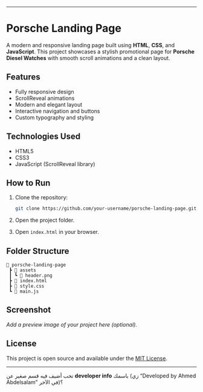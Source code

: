 

---

# Porsche Landing Page

A modern and responsive landing page built using **HTML**, **CSS**, and **JavaScript**.
This project showcases a stylish promotional page for **Porsche Diesel Watches** with smooth scroll animations and a clean layout.

## Features

* Fully responsive design
* ScrollReveal animations
* Modern and elegant layout
* Interactive navigation and buttons
* Custom typography and styling

## Technologies Used

* HTML5
* CSS3
* JavaScript (ScrollReveal library)

## How to Run

1. Clone the repository:

   ```bash
   git clone https://github.com/your-username/porsche-landing-page.git
   ```
2. Open the project folder.
3. Open `index.html` in your browser.

## Folder Structure

```
📁 porsche-landing-page
 ┣ 📁 assets
 ┃ ┗ 📜 header.png
 ┣ 📜 index.html
 ┣ 📜 style.css
 ┗ 📜 main.js
```

## Screenshot

*Add a preview image of your project here (optional).*

## License

This project is open source and available under the [MIT License](LICENSE).

---

تحب أضيف فيه قسم صغير عن **developer info** باسمك (زي “Developed by Ahmed Abdelsalam” في الآخر)؟
